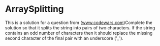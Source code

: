 # ArraySplitting
This is a solution for a question from (www.codewars.com)Complete the solution so that it splits the string into pairs of two characters. If the string contains an odd number of characters then it should replace the missing second character of the final pair with an underscore ('_'). 
